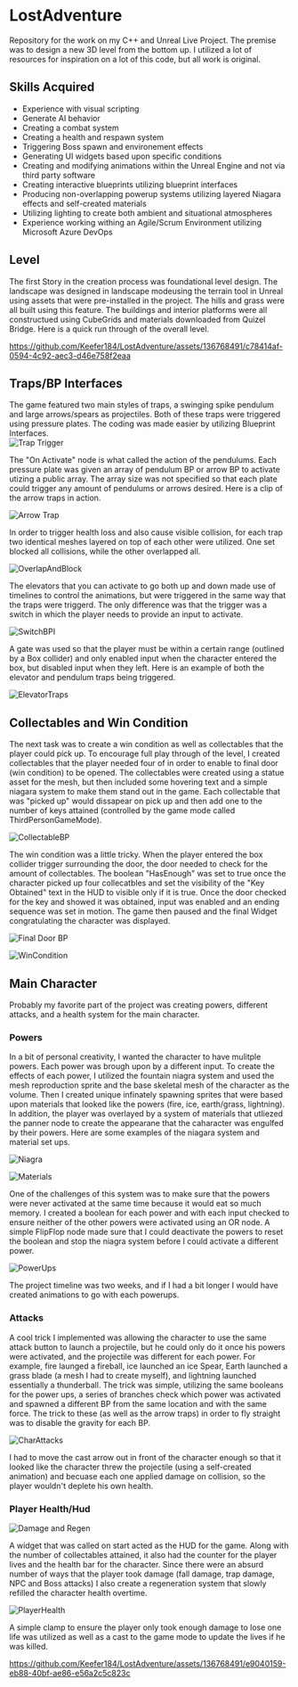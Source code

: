 # LostAdventure
Repository for the work on my C++ and Unreal Live Project.  The premise was to design a new 3D level from the bottom up.  I utilized a lot of resources for inspiration on a lot of this code, but all work is original.
## Skills Acquired
- Experience with visual scripting
- Generate AI behavior
- Creating a combat system
- Creating a health and respawn system
- Triggering Boss spawn and environement effects
- Generating UI widgets based upon specific conditions
- Creating and modifying animations within the Unreal Engine and not via third party software
- Creating interactive blueprints utilizing blueprint interfaces
- Producing non-overlapping powerup systems utilizing layered Niagara effects and self-created materials
- Utilizing lighting to create both ambient and situational atmospheres
- Experience working withing an Agile/Scrum Environment utilizing Microsoft Azure DevOps

## Level
The first Story in the creation process was foundational level design.  The landscape was designed in landscape modeusing the terrain tool in Unreal using assets that were pre-installed in the project.  The hills and grass were all built using this feature.  The buildings and interior platforms were all constructued using CubeGrids and materials downloaded from Quizel Bridge.  Here is a quick run through of the overall level.

https://github.com/Keefer184/LostAdventure/assets/136768491/c78414af-0594-4c92-aec3-d46e758f2eaa

## Traps/BP Interfaces
The game featured two main styles of traps, a swinging spike pendulum and large arrows/spears as projectiles.  Both of these traps were triggered using pressure plates.  The coding was made easier by utilizing Blueprint Interfaces.  
![Trap Trigger](./LostAdventureGifsandSS/TrapTrigger.png)

The "On Activate" node is what called the action of the pendulums.  Each pressure plate was given an array of pendulum BP or arrow BP to activate utizing a public array.  The array size was not specified so that each plate could trigger any amount of pendulums or arrows desired.  Here is a clip of the arrow traps in action.

![Arrow Trap](./LostAdventureGifsandSS/ArrowTraps.gif)

In order to trigger health loss and also cause visible collision, for each trap two identical meshes layered on top of each other were utilized. One set blocked all collisions, while the other overlapped all.

![OverlapAndBlock](OverlapANDBlock.gif)

The elevators that you can activate to go both up and down made use of timelines to control the animations, but were triggered in the same way that the traps were triggerd.  The only difference was that the trigger was a switch in which the player needs to provide an input to activate.

![SwitchBPI](SwitchBPI.png)

A gate was used so that the player must be within a certain range (outlined by a Box collider) and only enabled input when the character entered the box, but disabled input when they left.  Here is an example of both the elevator and pendulum traps being triggered.

![ElevatorTraps](./LostAdventureGifsandSS/ElevatorTrapsRespawn.png)

## Collectables and Win Condition
The next task was to create a win condition as well as collectables that the player could pick up.  To encourage full play through of the level, I created collectables that the player needed four of in order to enable to final door (win condition) to be opened.  The collectables were created using a statue asset for the mesh, but then included some hovering text and a simple niagara system to make them stand out in the game.  Each collectable that was "picked up" would dissapear on pick up and then add one to the number of keys attained (controlled by the game mode called ThirdPersonGameMode).

![CollectableBP](./LostAdventureGifsandSS/CollectableBP.png)

The win condition was a little tricky.  When the player entered the box collider trigger surrounding the door, the door needed to check for the amount of collectables.  The boolean "HasEnough" was set to true once the character picked up four collecatbles and set the visibility of the "Key Obtained" text in the HUD to visible only if it is true.  Once the door checked for the key and showed it was obtained, input was enabled and an ending sequence was set in motion.  The game then paused and the final Widget congratulating the character was displayed.

![Final Door BP](FinalCheckpoint.png)

![WinCondition](WinCondition.gif)

## Main Character
Probably my favorite part of the project was creating powers, different attacks, and a health system for the main character.  
### Powers
In a bit of personal creativity, I wanted the character to have mulitple powers.  Each power was brough upon by a different input.  To create the effects of each power, I utilized the fountain niagra system and used the mesh reproduction sprite and the base skeletal mesh of the character as the volume.  Then I created unique infinately spawning sprites that were based upon materials that looked like the powers (fire, ice, earth/grass, lightning).  In addition, the player was overlayed by a system of materials that utliezed the panner node to create the appearane that the caharacter was engulfed by their powers. Here are some examples of the niagara system and material set ups.

![Niagra](NiagraEX.png)

![Materials](MovingMaterial.png)

One of the challenges of this system was to make sure that the powers were never activated at the same time because it would eat so much memory.  I created a boolean for each power and with each input checked to ensure neither of the other powers were activated using an OR node.  A simple FlipFlop node made sure that I could deactivate the powers to reset the boolean and stop the niagra system before I could activate a different power.  

![PowerUps](PowerupEX.png)

The project timeline was two weeks, and if I had a bit longer I would have created animations to go with each powerups. 

### Attacks
A cool trick I implemented was allowing the character to use the same attack button to launch a projectile, but he could only do it once his powers were activated, and the projectile was different for each power.  For example, fire launged a fireball, ice launched an ice Spear, Earth launched a grass blade (a mesh I had to create myself), and lightning launched essentially a thunderball.  The trick was simple, utilizing the same booleans for the power ups, a series of branches check which power was activated and spawned a different BP from the same location and with the same force. The trick to these (as well as the arrow traps) in order to fly straight was to disable the gravity for each BP.

![CharAttacks](VariedCharAttacks.png)

I had to move the cast arrow out in front of the character enough so that it looked like the character threw the projectile (using a self-created animation) and becuase each one applied damage on collision, so the player wouldn't deplete his own health.

### Player Health/Hud
![Damage and Regen](./LostAdventureGifsandSS/DamageRegen.gif)

A widget that was called on start acted as the HUD for the game. Along with the number of collectables attained, it also had the counter for the player lives and the health bar for the character.  Since there were an absurd number of ways that the player took damage (fall damage, trap damage, NPC and Boss attacks) I also create a regeneration system that slowly refilled the character health overtime.

![PlayerHealth](PlayerHealth.png)

A simple clamp to ensure the player only took enough damage to lose one life was utilized as well as a cast to the game mode to update the lives if he was killed.


https://github.com/Keefer184/LostAdventure/assets/136768491/e9040159-eb88-40bf-ae86-e56a2c5c823c

